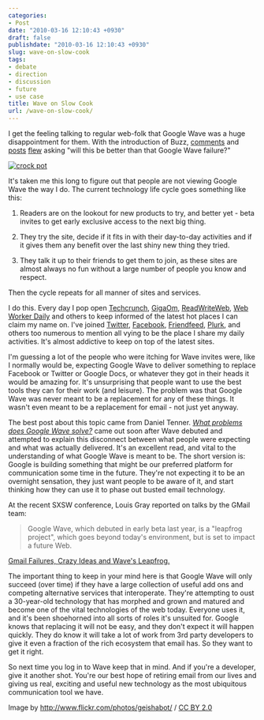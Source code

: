 ```yaml
---
categories:
- Post
date: "2010-03-16 12:10:43 +0930"
draft: false
publishdate: "2010-03-16 12:10:43 +0930"
slug: wave-on-slow-cook
tags:
- debate
- direction
- discussion
- future
- use case
title: Wave on Slow Cook
url: /wave-on-slow-cook/
---
```

I get the feeling talking to regular web-folk that Google Wave was a
huge disappointment for them. With the introduction of Buzz,
[comments](http://www.marketingpilgrim.com/2010/02/google-buzz-launches-150-million-user-social-network.html#comment-109554)
and
[posts](http://webworkerdaily.com/2010/02/11/google-buzz-already-better-than-google-wave-and-maybe-facebook-too/)
[flew](http://blogs.laweekly.com/stylecouncil/tech/is-google-buzz-worth-all-the-b/)
asking "will this be better than that Google Wave failure?"

[![crock
pot](//farm5.static.flickr.com/4002/4312748848_c00784dd3f.jpg)](//www.flickr.com/photos/geishabot/4312748848/)

It's taken me this long to figure out that people are not viewing Google
Wave the way I do. The current technology life cycle goes something like
this:

1.  Readers are on the lookout for new products to try, and better yet -
    beta invites to get early exclusive access to the next big thing.

2.  They try the site, decide if it fits in with their day-to-day
    activities and if it gives them any benefit over the last shiny new
    thing they tried.

3.  They talk it up to their friends to get them to join, as these sites
    are almost always no fun without a large number of people you know
    and respect.

Then the cycle repeats for all manner of sites and services.

I do this. Every day I pop open [Techcrunch](http://techcrunch.com),
[GigaOm](http://gigaom.com),
[ReadWriteWeb](http://www.readwriteweb.com/), [Web Worker
Daily](http://webworkerdaily.com/) and others to keep informed of the
latest hot places I can claim my name on. I've joined
[Twitter](http://twitter.com/joshnunn),
[Facebook](http://www.facebook.com/joshnunn),
[Friendfeed](http://friendfeed.com/joshnunn),
[Plurk](http://www.plurk.com/joshnunn), and others too numerous to
mention all vying to be the place I share my daily activities. It's
almost addictive to keep on top of the latest sites.

I'm guessing a lot of the people who were itching for Wave invites were,
like I normally would be, expecting Google Wave to deliver something to
replace Facebook or Twitter or Google Docs, or whatever they got in
their heads it would be amazing for. It's unsurprising that people want
to use the best tools they can for their work (and leisure). The problem
was that Google Wave was never meant to be a replacement for any of
these things. It wasn't even meant to be a replacement for email - not
just yet anyway.

The best post about this topic came from Daniel Tenner. [*What problems
does Google Wave
solve?*](http://danieltenner.com/posts/0012-google-wave.html) came out
soon after Wave debuted and attempted to explain this disconnect between
what people were expecting and what was actually delivered. It's an
excellent read, and vital to the understanding of what Google Wave is
meant to be. The short version is: Google is building something that
might be our preferred platform for communication some time in the
future. They're not expecting it to be an overnight sensation, they just
want people to be aware of it, and start thinking how they can use it to
phase out busted email technology.

At the recent SXSW conference, Louis Gray reported on talks by the GMail
team:

> Google Wave, which debuted in early beta last year, is a "leapfrog
> project", which goes beyond today's environment, but is set to impact
> a future Web.

[Gmail Failures, Crazy Ideas and Wave's
Leapfrog.](http://blog.louisgray.com/2010/03/gmail-failures-crazy-ideas-and-waves.html)

The important thing to keep in your mind here is that Google Wave will
only succeed (over time) if they have a large collection of useful add
ons and competing alternative services that interoperate. They're
attempting to oust a 30-year-old technology that has morphed and grown
and matured and become one of the vital technologies of the web today.
Everyone uses it, and it's been shoehorned into all sorts of roles it's
unsuited for. Google knows that replacing it will not be easy, and they
don't expect it will happen quickly. They do know it will take a lot of
work from 3rd party developers to give it even a fraction of the rich
ecosystem that email has. So they want to get it right.

So next time you log in to Wave keep that in mind. And if you're a
developer, give it another shot. You're our best hope of retiring email
from our lives and giving us real, exciting and useful new technology as
the most ubiquitous communication tool we have.

Image by <span cc="http://creativecommons.org/ns#"
about="http://www.flickr.com/photos/geishabot/4312748848/"><http://www.flickr.com/photos/geishabot/>
/ [CC BY 2.0](http://creativecommons.org/licenses/by/2.0/)</span>